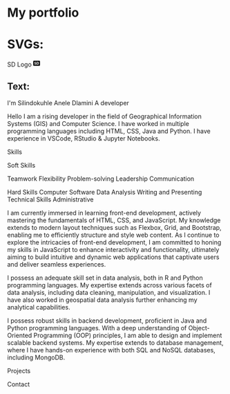 # My portfolio

# SVGs:

SD Logo
<svg xmlns="http://www.w3.org/2000/svg" width="16" height="16" fill="currentColor" class="bi bi-badge-sd-fill" viewBox="0 0 16 16">
  <path d="M10.338 5.968h-.844v4.06h.844c1.116 0 1.622-.667 1.622-2.02 0-1.354-.51-2.04-1.622-2.04"/>
  <path d="M0 4a2 2 0 0 1 2-2h12a2 2 0 0 1 2 2v8a2 2 0 0 1-2 2H2a2 2 0 0 1-2-2zm5.077 7.114c1.521 0 2.378-.764 2.378-1.88 0-1.007-.642-1.473-1.613-1.692l-.932-.216c-.527-.114-.821-.351-.821-.712 0-.466.39-.804 1.046-.804.637 0 1.028.33 1.103.76h1.125c-.058-.923-.849-1.692-2.22-1.692-1.322 0-2.24.717-2.24 1.815 0 .91.588 1.446 1.52 1.657l.927.215c.624.145.923.36.923.778 0 .492-.391.83-1.13.83-.707 0-1.155-.342-1.234-.808H2.762c.052.95.79 1.75 2.315 1.75ZM8.307 11h2.19c1.81 0 2.684-1.107 2.684-3.015 0-1.894-.861-2.984-2.685-2.984H8.308z"/>
</svg>

## Text:

I'm Silindokuhle Anele Dlamini
A developer

Hello
I am a rising developer in the field of Geographical Information Systems (GIS) and Computer Science. I have worked in multiple programming languages including HTML, CSS, Java and Python. I have experience in VSCode, RStudio & Jupyter Notebooks.

Skills

Soft Skills 

Teamwork
Flexibility
Problem-solving
Leadership
Communication

Hard Skills
Computer Software
Data Analysis
Writing and Presenting
Technical Skills
Administrative

I am currently immersed in learning front-end development, actively mastering the fundamentals of HTML, CSS, and JavaScript. My knowledge extends to modern layout techniques such as Flexbox, Grid, and Bootstrap, enabling me to efficiently structure and style web content. As I continue to explore the intricacies of front-end development, I am committed to honing my skills in JavaScript to enhance interactivity and functionality, ultimately aiming to build intuitive and dynamic web applications that captivate users and deliver seamless experiences.

I possess an adequate skill set in data analysis, both in R and Python programming languages. My expertise extends across various facets of data analysis, including data cleaning, manipulation, and visualization. I have also worked in geospatial data analysis further enhancing my analytical capabilities.

I possess robust skills in backend development, proficient in Java and Python programming languages. With a deep understanding of Object-Oriented Programming (OOP) principles, I am able to design and implement scalable backend systems. My expertise extends to database management, where I have hands-on experience with both SQL and NoSQL databases, including MongoDB.

Projects

Contact

